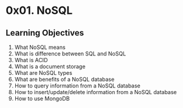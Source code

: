 # 0x01. NoSQL
## Learning Objectives
1. What NoSQL means
2. What is difference between SQL and NoSQL
3. What is ACID
4. What is a document storage
5. What are NoSQL types
6. What are benefits of a NoSQL database
7. How to query information from a NoSQL database
8. How to insert/update/delete information from a NoSQL database
9. How to use MongoDB
